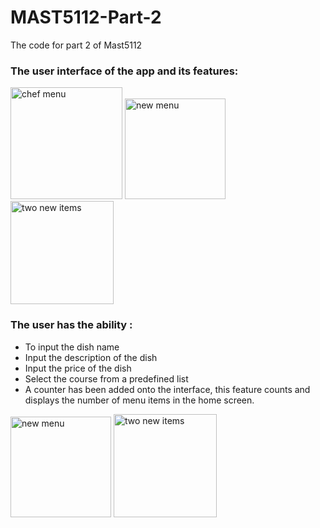 # MAST5112-Part-2
The code for part 2 of Mast5112
### The user interface of the app and its features: 

<img width="179" alt="chef menu" src="https://github.com/user-attachments/assets/c9df129f-1af1-493c-9c23-d04de922d074">


<img width="161" alt="new menu" src="https://github.com/user-attachments/assets/4c996b91-9438-436d-ab60-89670b919339">


<img width="165" alt="two new items" src="https://github.com/user-attachments/assets/67bb6f8f-5402-45e5-94f7-1b4eb562e2e4">

### The user has the ability :
- To input the dish name
- Input the description of the dish
- Input the price of the dish
- Select the course from a predefined list
- A counter has been added onto the interface, this feature counts and displays the number of menu items in the home screen.

<img width="161" alt="new menu" src="https://github.com/user-attachments/assets/4c996b91-9438-436d-ab60-89670b919339">
<img width="165" alt="two new items" src="https://github.com/user-attachments/assets/67bb6f8f-5402-45e5-94f7-1b4eb562e2e4">
